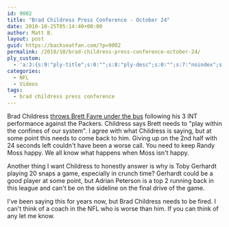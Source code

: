 ```yaml
---
id: 9002
title: "Brad Childress Press Conference - October 24"
date: 2010-10-25T05:14:40+00:00
author: Matt B.
layout: post
guid: https://backseatfan.com/?p=9002
permalink: /2010/10/brad-childress-press-conference-october-24/
ply_custom:
  - 'a:3:{s:9:"ply-title";s:0:"";s:8:"ply-desc";s:0:"";s:7:"noindex";s:0:"";}'
categories:
  - NFL
  - Videos
tags:
  - brad childress press conference
---
```


<div class="entry">
  <p>
    Brad Childress <a href="http://www.vikings.com/media-vault/videos/Childress-Presser---1024/70393691-7c51-4a32-98ef-a64246632005">throws Brett Favre under the bus</a> following his 3 INT performance against the Packers. Childress says Brett needs to "play within the confines of our system". I agree with what Childress is saying, but at some point this needs to come back to him. Giving up on the 2nd half with 24 seconds left couldn't have been a worse call. You need to keep Randy Moss happy. We all know what happens when Moss isn't happy.
  </p>

  <p>
    Another thing I want Childress to honestly answer is why is Toby Gerhardt playing 20 snaps a game, especially in crunch time? Gerhardt could be a good player at some point, but Adrian Peterson is a top 2 running back in this league and can't be on the sideline on the final drive of the game.
  </p>

  <p>
    I've been saying this for years now, but Brad Childress needs to be fired. I can't think of a coach in the NFL who is worse than him. If you can think of any let me know.
  </p>
</div>
